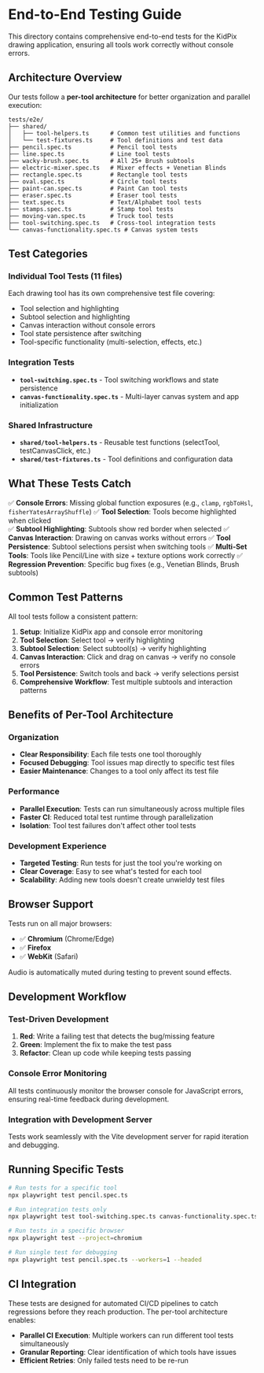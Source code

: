 # End-to-End Testing Guide

This directory contains comprehensive end-to-end tests for the KidPix drawing application, ensuring all tools work correctly without console errors.

## Architecture Overview

Our tests follow a **per-tool architecture** for better organization and parallel execution:

```
tests/e2e/
├── shared/
│   ├── tool-helpers.ts      # Common test utilities and functions
│   └── test-fixtures.ts     # Tool definitions and test data
├── pencil.spec.ts           # Pencil tool tests
├── line.spec.ts             # Line tool tests
├── wacky-brush.spec.ts      # All 25+ Brush subtools
├── electric-mixer.spec.ts   # Mixer effects + Venetian Blinds
├── rectangle.spec.ts        # Rectangle tool tests
├── oval.spec.ts             # Circle tool tests
├── paint-can.spec.ts        # Paint Can tool tests
├── eraser.spec.ts           # Eraser tool tests
├── text.spec.ts             # Text/Alphabet tool tests
├── stamps.spec.ts           # Stamp tool tests
├── moving-van.spec.ts       # Truck tool tests
├── tool-switching.spec.ts   # Cross-tool integration tests
└── canvas-functionality.spec.ts # Canvas system tests
```

## Test Categories

### Individual Tool Tests (11 files)

Each drawing tool has its own comprehensive test file covering:

- Tool selection and highlighting
- Subtool selection and highlighting
- Canvas interaction without console errors
- Tool state persistence after switching
- Tool-specific functionality (multi-selection, effects, etc.)

### Integration Tests

- **`tool-switching.spec.ts`** - Tool switching workflows and state persistence
- **`canvas-functionality.spec.ts`** - Multi-layer canvas system and app initialization

### Shared Infrastructure

- **`shared/tool-helpers.ts`** - Reusable test functions (selectTool, testCanvasClick, etc.)
- **`shared/test-fixtures.ts`** - Tool definitions and configuration data

## What These Tests Catch

✅ **Console Errors**: Missing global function exposures (e.g., `clamp`, `rgbToHsl`, `fisherYatesArrayShuffle`)
✅ **Tool Selection**: Tools become highlighted when clicked  
✅ **Subtool Highlighting**: Subtools show red border when selected
✅ **Canvas Interaction**: Drawing on canvas works without errors
✅ **Tool Persistence**: Subtool selections persist when switching tools
✅ **Multi-Set Tools**: Tools like Pencil/Line with size + texture options work correctly
✅ **Regression Prevention**: Specific bug fixes (e.g., Venetian Blinds, Brush subtools)

## Common Test Patterns

All tool tests follow a consistent pattern:

1. **Setup**: Initialize KidPix app and console error monitoring
2. **Tool Selection**: Select tool → verify highlighting
3. **Subtool Selection**: Select subtool(s) → verify highlighting
4. **Canvas Interaction**: Click and drag on canvas → verify no console errors
5. **Tool Persistence**: Switch tools and back → verify selections persist
6. **Comprehensive Workflow**: Test multiple subtools and interaction patterns

## Benefits of Per-Tool Architecture

### Organization

- **Clear Responsibility**: Each file tests one tool thoroughly
- **Focused Debugging**: Tool issues map directly to specific test files
- **Easier Maintenance**: Changes to a tool only affect its test file

### Performance

- **Parallel Execution**: Tests can run simultaneously across multiple files
- **Faster CI**: Reduced total test runtime through parallelization
- **Isolation**: Tool test failures don't affect other tool tests

### Development Experience

- **Targeted Testing**: Run tests for just the tool you're working on
- **Clear Coverage**: Easy to see what's tested for each tool
- **Scalability**: Adding new tools doesn't create unwieldy test files

## Browser Support

Tests run on all major browsers:

- ✅ **Chromium** (Chrome/Edge)
- ✅ **Firefox**
- ✅ **WebKit** (Safari)

Audio is automatically muted during testing to prevent sound effects.

## Development Workflow

### Test-Driven Development

1. **Red**: Write a failing test that detects the bug/missing feature
2. **Green**: Implement the fix to make the test pass
3. **Refactor**: Clean up code while keeping tests passing

### Console Error Monitoring

All tests continuously monitor the browser console for JavaScript errors, ensuring real-time feedback during development.

### Integration with Development Server

Tests work seamlessly with the Vite development server for rapid iteration and debugging.

## Running Specific Tests

```bash
# Run tests for a specific tool
npx playwright test pencil.spec.ts

# Run integration tests only
npx playwright test tool-switching.spec.ts canvas-functionality.spec.ts

# Run tests in a specific browser
npx playwright test --project=chromium

# Run single test for debugging
npx playwright test pencil.spec.ts --workers=1 --headed
```

## CI Integration

These tests are designed for automated CI/CD pipelines to catch regressions before they reach production. The per-tool architecture enables:

- **Parallel CI Execution**: Multiple workers can run different tool tests simultaneously
- **Granular Reporting**: Clear identification of which tools have issues
- **Efficient Retries**: Only failed tests need to be re-run
